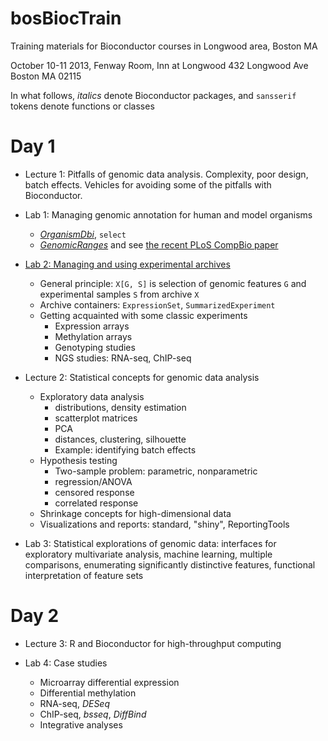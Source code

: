 bosBiocTrain
============

Training materials for Bioconductor courses in Longwood area, Boston MA

October 10-11 2013, Fenway Room, Inn at Longwood
432 Longwood Ave Boston MA 02115

In what follows, _italics_ denote Bioconductor packages,
and `sansserif` tokens denote functions or classes

Day 1
=====

 * Lecture 1: Pitfalls of genomic data analysis.
  Complexity, poor design, batch effects.  Vehicles for
  avoiding some of the pitfalls with Bioconductor.

 * Lab 1: Managing genomic annotation for human and model organisms
   + [_OrganismDbi_](http://www.bioconductor.org/packages/release/bioc/html/OrganismDbi.html), `select`
   + [_GenomicRanges_](http://www.bioconductor.org/packages/release/bioc/html/GenomicRanges.html) and see [the recent PLoS CompBio paper](http://www.ploscompbiol.org/article/info%3Adoi%2F10.1371%2Fjournal.pcbi.1003118)

 * [Lab 2: Managing and using experimental archives](ArchiveLab/archive.Rnw.md)
   + General principle: `X[G, S]` is selection of genomic features `G`
    and experimental samples `S` from archive `X`
   + Archive containers: `ExpressionSet`, `SummarizedExperiment`
   + Getting acquainted with some classic experiments
     - Expression arrays
     - Methylation arrays
     - Genotyping studies
     - NGS studies: RNA-seq, ChIP-seq
 * Lecture 2: Statistical concepts for genomic data analysis
   + Exploratory data analysis
     - distributions, density estimation
     - scatterplot matrices
     - PCA
     - distances, clustering, silhouette
     - Example: identifying batch effects
   + Hypothesis testing
     - Two-sample problem: parametric, nonparametric
     - regression/ANOVA
     - censored response
     - correlated response
   + Shrinkage concepts for high-dimensional data
   + Visualizations and reports: standard, "shiny", ReportingTools

 * Lab 3: Statistical explorations of genomic data: interfaces
for exploratory multivariate analysis, machine learning,
multiple comparisons, enumerating significantly distinctive
features, functional interpretation of feature sets

Day 2
=====
 * Lecture 3: R and Bioconductor for high-throughput computing

 * Lab 4: Case studies
   + Microarray differential expression
   + Differential methylation
   + RNA-seq, _DESeq_
   + ChIP-seq, _bsseq_, _DiffBind_
   + Integrative analyses
